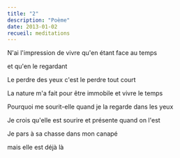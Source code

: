 ```yaml
---
title: "2"
description: "Poème"
date: 2013-01-02
recueil: meditations
---
```


N'ai l'impression de vivre
qu'en étant face au temps

et qu'en le regardant

Le perdre des yeux
c'est le perdre tout court

La nature m'a fait
pour être immobile
et vivre le temps

Pourquoi me sourit-elle
quand je la regarde dans les yeux

Je crois qu'elle est sourire
et présente quand on l'est

Je pars à sa chasse
dans mon canapé

mais elle est déjà là
